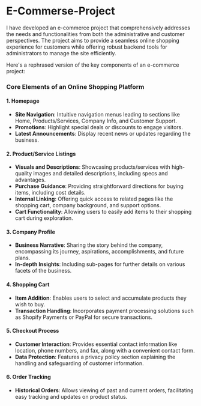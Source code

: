# E-Commerse-Project
I have developed an e-commerce project that comprehensively addresses the needs and functionalities from both the administrative and customer perspectives. The project aims to provide a seamless online shopping experience for customers while offering robust backend tools for administrators to manage the site efficiently.

Here's a rephrased version of the key components of an e-commerce project:

### Core Elements of an Online Shopping Platform

#### 1. **Homepage**

- **Site Navigation**: Intuitive navigation menus leading to sections like Home, Products/Services, Company Info, and Customer Support.
- **Promotions**: Highlight special deals or discounts to engage visitors.
- **Latest Announcements**: Display recent news or updates regarding the business.

#### 2. **Product/Service Listings**

- **Visuals and Descriptions**: Showcasing products/services with high-quality images and detailed descriptions, including specs and advantages.
- **Purchase Guidance**: Providing straightforward directions for buying items, including cost details.
- **Internal Linking**: Offering quick access to related pages like the shopping cart, company background, and support options.
- **Cart Functionality**: Allowing users to easily add items to their shopping cart during exploration.

#### 3. **Company Profile**

- **Business Narrative**: Sharing the story behind the company, encompassing its journey, aspirations, accomplishments, and future plans.
- **In-depth Insights**: Including sub-pages for further details on various facets of the business.

#### 4. **Shopping Cart**

- **Item Addition**: Enables users to select and accumulate products they wish to buy.
- **Transaction Handling**: Incorporates payment processing solutions such as Shopify Payments or PayPal for secure transactions.

#### 5. **Checkout Process**

- **Customer Interaction**: Provides essential contact information like location, phone numbers, and fax, along with a convenient contact form.
- **Data Protection**: Features a privacy policy section explaining the handling and safeguarding of customer information.

#### 6. **Order Tracking**

- **Historical Orders**: Allows viewing of past and current orders, facilitating easy tracking and updates on product status.


